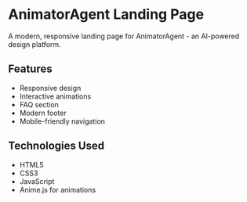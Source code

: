 # AnimatorAgent Landing Page

A modern, responsive landing page for AnimatorAgent - an AI-powered design platform.

## Features

- Responsive design
- Interactive animations
- FAQ section
- Modern footer
- Mobile-friendly navigation

## Technologies Used

- HTML5
- CSS3
- JavaScript
- Anime.js for animations
